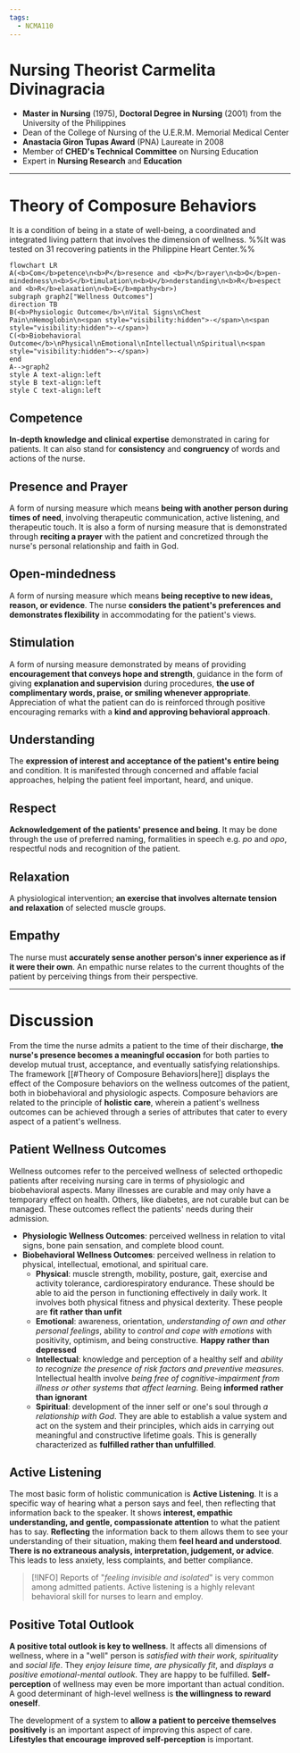 ```yaml
---
tags:
  - NCMA110
---
```

# Nursing Theorist Carmelita Divinagracia
- **Master in Nursing** (1975), **Doctoral Degree in Nursing** (2001) from the University of the Philippines
- Dean of the College of Nursing of the U.E.R.M. Memorial Medical Center
- **Anastacia Giron Tupas Award** (PNA) Laureate in 2008
- Member of **CHED's Technical Committee** on Nursing Education
- Expert in **Nursing Research** and **Education**
___
# Theory of Composure Behaviors
It is a condition of being in a state of well-being, a coordinated and integrated living pattern that involves the dimension of wellness. %%It was tested on 31 recovering patients in the Philippine Heart Center.%%

```mermaid
flowchart LR
A(<b>Com</b>petence\n<b>P</b>resence and <b>P</b>rayer\n<b>O</b>pen-mindedness\n<b>S</b>timulation\n<b>U</b>nderstanding\n<b>R</b>espect and <b>R</b>elaxation\n<b>E</b>mpathy<br>)
subgraph graph2["Wellness Outcomes"]
direction TB
B(<b>Physiologic Outcome</b>\nVital Signs\nChest Pain\nHemoglobin\n<span style="visibility:hidden">-</span>\n<span style="visibility:hidden">-</span>)
C(<b>Biobehavioral Outcome</b>\nPhysical\nEmotional\nIntellectual\nSpiritual\n<span style="visibility:hidden">-</span>)
end
A-->graph2
style A text-align:left
style B text-align:left
style C text-align:left
```
## Competence
**In-depth knowledge and clinical expertise** demonstrated in caring for patients. It can also stand for **consistency** and **congruency** of words and actions of the nurse.
## Presence and Prayer
A form of nursing measure which means **being with another person during times of need**, involving therapeutic communication, active listening, and therapeutic touch. It is also a form of nursing measure that is demonstrated through **reciting a prayer** with the patient and concretized through the nurse's personal relationship and faith in God.
## Open-mindedness
A form of nursing measure which means **being receptive to new ideas, reason, or evidence**. The nurse **considers the patient's preferences and demonstrates flexibility** in accommodating for the patient's views.
## Stimulation
A form of nursing measure demonstrated by means of providing **encouragement that conveys hope and strength**, guidance in the form of giving **explanation and supervision** during procedures, **the use of complimentary words, praise, or smiling whenever appropriate**. Appreciation of what the patient can do is reinforced through positive encouraging remarks with a **kind and approving behavioral approach**.
## Understanding
The **expression of interest and acceptance of the patient's entire being** and condition. It is manifested through concerned and affable facial approaches, helping the patient feel important, heard, and unique.
## Respect
**Acknowledgement of the patients' presence and being**. It may be done through the use of preferred naming, formalities in speech e.g. *po* and *opo*, respectful nods and recognition of the patient.
## Relaxation
A physiological intervention; **an exercise that involves alternate tension and relaxation** of selected muscle groups.
## Empathy
The nurse must **accurately sense another person's inner experience as if it were their own**. An empathic nurse relates to the current thoughts of the patient by perceiving things from their perspective.
___
# Discussion
From the time the nurse admits a patient to the time of their discharge, **the nurse's presence becomes a meaningful occasion** for both parties to develop mutual trust, acceptance, and eventually satisfying relationships. The framework [[#Theory of Composure Behaviors|here]] displays the effect of the Composure behaviors on the wellness outcomes of the patient, both in biobehavioral and physiologic aspects. Composure behaviors are related to the principle of **holistic care**, wherein a patient's wellness outcomes can be achieved through a series of attributes that cater to every aspect of a patient's wellness.
## Patient Wellness Outcomes
Wellness outcomes refer to the perceived wellness of selected orthopedic patients after receiving nursing care in terms of physiologic and biobehavioral aspects. Many illnesses are curable and may only have a temporary effect on health. Others, like diabetes, are not curable but can be managed. These outcomes reflect the patients' needs during their admission.
- **Physiologic Wellness Outcomes**: perceived wellness in relation to vital signs, bone pain sensation, and complete blood count.
- **Biobehavioral Wellness Outcomes**: perceived wellness in relation to physical, intellectual, emotional, and spiritual care.
	- **Physical**: muscle strength, mobility, posture, gait, exercise and activity tolerance, cardiorespiratory endurance. These should be able to aid the person in functioning effectively in daily work. It involves both physical fitness and physical dexterity. These people are **fit rather than unfit**
	- **Emotional**: awareness, orientation, *understanding of own and other personal feelings*, ability to *control and cope with emotions* with positivity, optimism, and being constructive. **Happy rather than depressed**
	- **Intellectual**: knowledge and perception of a healthy self and *ability to recognize the presence of risk factors and preventive measures*. Intellectual health involve *being free of cognitive-impairment from illness or other systems that affect learning*. Being **informed rather than ignorant**
	- **Spiritual**: development of the inner self or one's soul through *a relationship with God*. They are able to establish a value system and act on the system and their principles, which aids in carrying out meaningful and constructive lifetime goals. This is generally characterized as **fulfilled rather than unfulfilled**.
## Active Listening
The most basic form of holistic communication is **Active Listening**. It is a specific way of hearing what a person says and feel, then reflecting that information back to the speaker. It shows **interest, empathic understanding, and gentle, compassionate attention** to what the patient has to say. **Reflecting** the information back to them allows them to see your understanding of their situation, making them **feel heard and understood**. **There is no extraneous analysis, interpretation, judgement, or advice**. This leads to less anxiety, less complaints, and better compliance.
>[!INFO]
>Reports of "*feeling invisible and isolated*" is very common among admitted patients. Active listening is a highly relevant behavioral skill for nurses to learn and employ.
## Positive Total Outlook
**A positive total outlook is key to wellness**. It affects all dimensions of wellness, where in a "well" person is *satisfied with their work, spirituality* and *social life*. They *enjoy leisure time, are physically fit*, and *displays a positive emotional-mental outlook*. They are happy to be fulfilled. **Self-perception** of wellness may even be more important than actual condition. A good determinant of high-level wellness is **the willingness to reward oneself**.

The development of a system to **allow a patient to perceive themselves positively** is an important aspect of improving this aspect of care. **Lifestyles that encourage improved self-perception** is important.